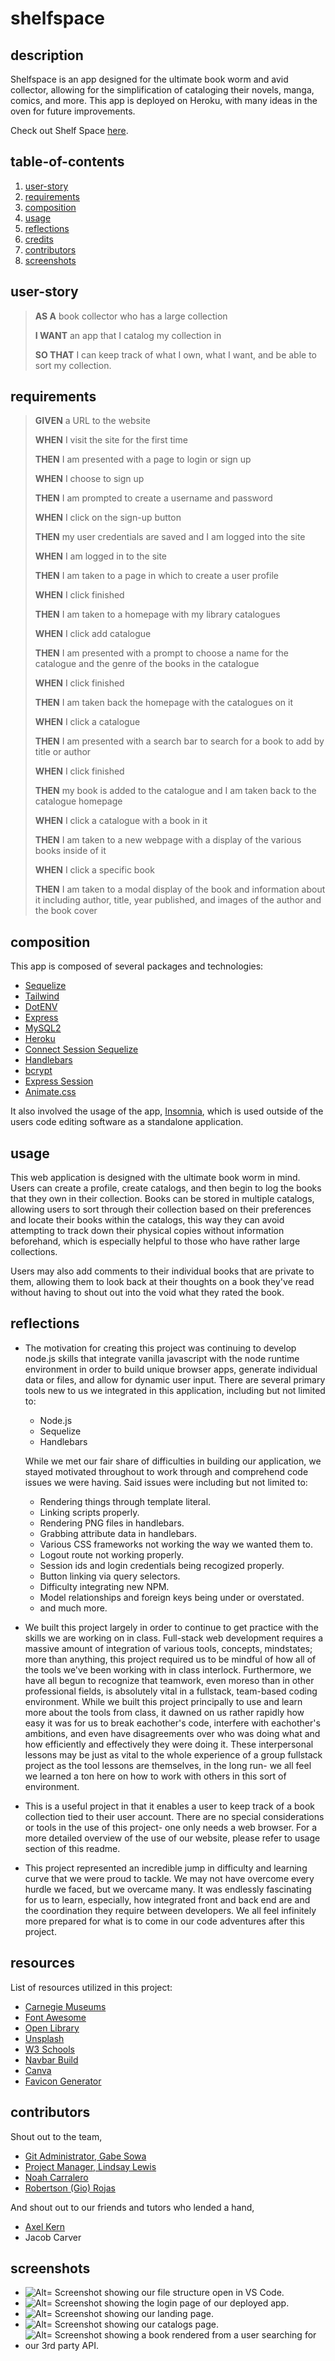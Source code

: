 # shelfspace

## description

Shelfspace is an app designed for the ultimate book worm and avid collector, allowing for the simplification of cataloging their novels, manga, comics, and more. This app is deployed on Heroku, with many ideas in the oven for future improvements.

Check out Shelf Space [here](https://shelf-space.herokuapp.com/).

## table-of-contents

1. [user-story](#user-story)
2. [requirements](#requirements)
3. [composition](#composition)
4. [usage](#usage)
5. [reflections](#reflections)
6. [credits](#credits)
7. [contributors](#contributors)
8. [screenshots](#screenshots)

## user-story

> **AS A** book collector who has a large collection
>
> **I WANT** an app that I catalog my collection in
>
> **SO THAT** I can keep track of what I own, what I want, and be able to sort my collection.

## requirements

> **GIVEN** a URL to the website
>
> **WHEN** I visit the site for the first time
>
> **THEN** I am presented with a page to login or sign up
>
> **WHEN** I choose to sign up
>
> **THEN** I am prompted to create a username and password
>
> **WHEN** I click on the sign-up button
>
> **THEN** my user credentials are saved and I am logged into the site
>
> **WHEN** I am logged in to the site
>
> **THEN** I am taken to a page in which to create a user profile
>
> **WHEN** I click finished
>
> **THEN** I am taken to a homepage with my library catalogues
>
> **WHEN** I click add catalogue
>
> **THEN** I am presented with a prompt to choose a name for the catalogue and the genre of the books in the catalogue
>
> **WHEN** I click finished
>
> **THEN** I am taken back the homepage with the catalogues on it
>
> **WHEN** I click a catalogue
>
> **THEN** I am presented with a search bar to search for a book to add by title or author
>
> **WHEN** I click finished
>
> **THEN** my book is added to the catalogue and I am taken back to the catalogue homepage
>
> **WHEN** I click a catalogue with a book in it
>
> **THEN** I am taken to a new webpage with a display of the various books inside of it
>
> **WHEN** I click a specific book
>
> **THEN** I am taken to a modal display of the book and information about it including author, title, year published, and images of the author and the book cover

## composition

This app is composed of several packages and technologies:

- [Sequelize](https://sequelize.org/)
- [Tailwind](https://tailwindcss.com/)
- [DotENV](https://www.npmjs.com/package/dotenv)
- [Express](https://www.npmjs.com/package/express)
- [MySQL2](https://www.npmjs.com/package/mysql2)
- [Heroku](https://heroku.com/)
- [Connect Session Sequelize](https://www.npmjs.com/package/connect-session-sequelize)
- [Handlebars](https://handlebarsjs.com/)
- [bcrypt](https://www.npmjs.com/package/bcrypt)
- [Express Session](https://www.npmjs.com/package/express-session)
- [Animate.css](https://animate.style/)

It also involved the usage of the app, [Insomnia](https://insomnia.rest/), which is used outside of the users code editing software as a standalone application.

## usage

This web application is designed with the ultimate book worm in mind. Users can create a profile, create catalogs, and then begin to log the books that they own in their collection. Books can be stored in multiple catalogs, allowing users to sort through their collection based on their preferences and locate their books within the catalogs, this way they can avoid attempting to track down their physical copies without information beforehand, which is especially helpful to those who have rather large collections.

Users may also add comments to their individual books that are private to them, allowing them to look back at their thoughts on a book they've read without having to shout out into the void what they rated the book.

## reflections

- The motivation for creating this project was continuing to develop node.js skills that integrate vanilla javascript with the node runtime environment in order to build unique browser apps, generate individual data or files, and allow for dynamic user input. There are several primary tools new to us we integrated in this application, including but not limited to:

  - Node.js
  - Sequelize
  - Handlebars

  While we met our fair share of difficulties in building our application, we stayed motivated throughout to work through and comprehend code issues we were having. Said issues were including but not limited to:

  - Rendering things through template literal.
  - Linking scripts properly.
  - Rendering PNG files in handlebars.
  - Grabbing attribute data in handlebars.
  - Various CSS frameworks not working the way we wanted them to.
  - Logout route not working properly.
  - Session ids and login credentials being recogized properly.
  - Button linking via query selectors.
  - Difficulty integrating new NPM.
  - Model relationships and foreign keys being under or overstated.
  - and much more.

- We built this project largely in order to continue to get practice with the skills we are working on in class. Full-stack web development requires a massive amount of integration of various tools, concepts, mindstates; more than anything, this project required us to be mindful of how all of the tools we've been working with in class interlock. Furthermore, we have all begun to recognize that teamwork, even moreso than in other professional fields, is absolutely vital in a fullstack, team-based coding environment. While we built this project principally to use and learn more about the tools from class, it dawned on us rather rapidly how easy it was for us to break eachother's code, interfere with eachother's ambitions, and even have disagreements over who was doing what and how efficiently and effectively they were doing it. These interpersonal lessons may be just as vital to the whole experience of a group fullstack project as the tool lessons are themselves, in the long run- we all feel we learned a ton here on how to work with others in this sort of environment.
- This is a useful project in that it enables a user to keep track of a book collection tied to their user account. There are no special considerations or tools in the use of this project- one only needs a web browser. For a more detailed overview of the use of our website, please refer to usage section of this readme.
- This project represented an incredible jump in difficulty and learning curve that we were proud to tackle. We may not have overcome every hurdle we faced, but we overcame many. It was endlessly fascinating for us to learn, especially, how integrated front and back end are and the coordination they require between developers. We all feel infinitely more prepared for what is to come in our code adventures after this project.

## resources

List of resources utilized in this project:

- [Carnegie Museums](http://web-accessibility.carnegiemuseums.org/design/color/)
- [Font Awesome](https://fontawesome.com/icons)
- [Open Library](https://openlibrary.org/dev/docs/api/books)
- [Unsplash](https://unsplash.com/)
- [W3 Schools](https://www.w3schools.com/)
- [Navbar Build](https://www.w3schools.com/howto/howto_js_mobile_navbar.asp)
- [Canva](https://www.canva.com/)
- [Favicon Generator](https://favicon.io/favicon-converter/)

## contributors

Shout out to the team,

- [Git Administrator, Gabe Sowa](https://github.com/thegabe101)
- [Project Manager, Lindsay Lewis](https://github.com/lindslewis)
- [Noah Carralero](https://github.com/thenoahac)
- [Robertson (Gio) Rojas](https://github.com/gio2nice)

And shout out to our friends and tutors who lended a hand,

- [Axel Kern](https://github.com/Axeljk)
- Jacob Carver

## screenshots

- ![Alt= Screenshot showing our file structure open in VS Code.](./screenshots/screenshot1.jpg)
- ![Alt= Screenshot showing the login page of our deployed app.](./screenshots/screenshot2.jpg)
- ![Alt= Screenshot showing our landing page.](./screenshots/screenshot3.jpg)
- ![Alt= Screenshot showing our catalogs page.](./screenshots/screenshot4.jpg)
- ![Alt= Screenshot showing a book rendered from a user searching for our 3rd party API.](./screenshots/screenshot5.jpg)

